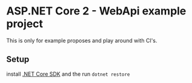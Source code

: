 # ASP.NET Core 2 - WebApi example project

This is only for example proposes and play around with CI's.

## Setup

install [.NET Core SDK](https://www.microsoft.com/net/download/windows) and the run `dotnet restore`